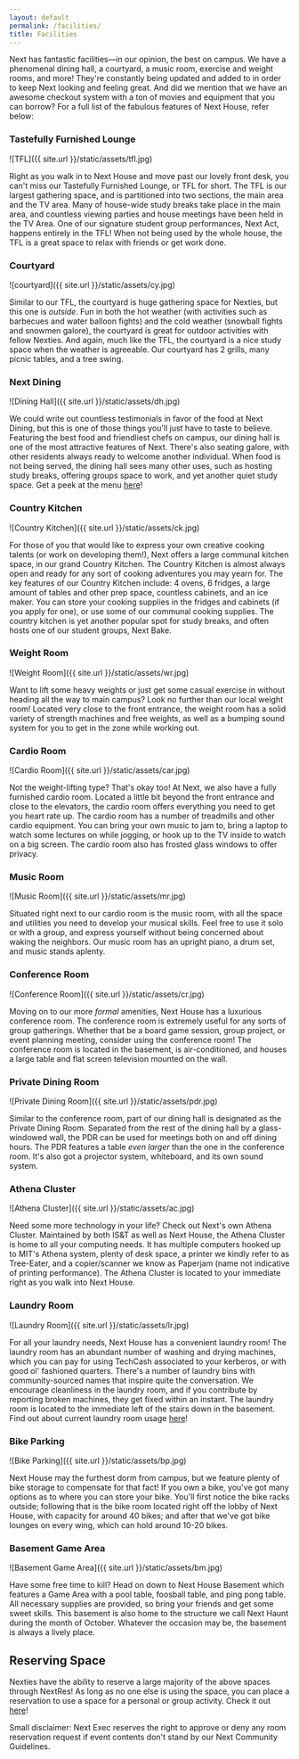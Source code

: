 ```yaml
---
layout: default
permalink: /facilities/
title: Facilities
---
```




Next has fantastic facilities—in our opinion, the best on campus. We have a phenomenal dining hall, a courtyard, a music room, exercise and weight rooms, and more! They're constantly being updated and added to in order to keep Next looking and feeling great. And did we mention that we have an awesome checkout system with a ton of movies and equipment that you can borrow? For a full list of the fabulous features of Next House, refer below:

### Tastefully Furnished Lounge

![TFL]({{ site.url }}/static/assets/tfl.jpg)

Right as you walk in to Next House and move past our lovely front desk, you can't miss our Tastefully Furnished Lounge, or TFL for short.
The TFL is our largest gathering space, and is partitioned into two sections, the main area and the TV area. Many of house-wide study breaks take place in the main area, and countless viewing parties and house meetings have been held in the TV Area. One of our signature student group performances, Next Act, happens entirely in the TFL! When not being used by the whole house, the TFL is a great space to relax with friends or get work done.

### Courtyard

![courtyard]({{ site.url }}/static/assets/cy.jpg)

Similar to our TFL, the courtyard is huge gathering space for Nexties, but this one is _outside_. Fun in both the hot weather (with activities such as
              barbecues and water balloon fights) and the cold weather (snowball fights and snowmen galore), the courtyard is great for outdoor activities with fellow Nexties. And again,
              much like the TFL, the courtyard is a nice study space when the weather is agreeable. Our courtyard has 2 grills, many picnic tables, and a tree swing.

### Next Dining

![Dining Hall]({{ site.url }}/static/assets/dh.jpg)

We could write out countless testimonials in favor of the food at Next Dining, but this is one of those things you'll just have to taste to believe. Featuring
            the best food and friendliest chefs on campus, our dining hall is one of the most attractive features of Next. There's also seating galore, with other residents always
            ready to welcome another individual. When food is not being served, the dining hall sees many other uses, such as hosting study breaks, offering groups space to work, and
            yet another quiet study space. Get a peek at the menu [here][menu]!

### Country Kitchen

![Country Kitchen]({{ site.url }}/static/assets/ck.jpg)

For those of you that would like to express your own creative cooking talents (or work on developing them!), Next offers a large communal kitchen space, in our grand
            Country Kitchen. The Country Kitchen is almost always open and ready for any sort of cooking adventures you may yearn for. The key features of our Country Kitchen include:
            4 ovens, 6 fridges, a large amount of tables and other prep space, countless cabinets, and an ice maker. You can store your cooking supplies in the fridges and cabinets (if you apply for one), or use
            some of our communal cooking supplies. The country kitchen is yet another popular spot for study breaks, and often hosts one of our student groups, Next Bake.

### Weight Room

![Weight Room]({{ site.url }}/static/assets/wr.jpg)

Want to lift some heavy weights or just get some casual exercise in without heading all the way to main campus? Look no further than our local weight room! Located very close
            to the front entrance, the weight room has a solid variety of strength machines and free weights, as well as a bumping sound system for you to get in the zone while working out.

### Cardio Room

![Cardio Room]({{ site.url }}/static/assets/car.jpg)

Not the weight-lifting type? That's okay too! At Next, we also have a fully furnished cardio room. Located a little bit beyond the front entrance and close to the elevators,
            the cardio room offers everything you need to get you heart rate up. The cardio room has a number of treadmills and other cardio equipment. You can bring your own music to jam to,
            bring a laptop to watch some lectures on while jogging, or hook up to the TV inside to watch on a big screen. The cardio room also has frosted glass windows to offer privacy.

### Music Room

![Music Room]({{ site.url }}/static/assets/mr.jpg)

Situated right next to our cardio room is the music room, with all the space and utilities you need to develop your musical skills.  Feel free to use it solo or with a group, and express yourself without being concerned about waking the neighbors.
            Our music room has an upright piano, a drum set, and music stands aplenty.

### Conference Room

![Conference Room]({{ site.url }}/static/assets/cr.jpg)

Moving on to our more _formal_ amenities, Next House has a luxurious conference room. The conference room is extremely useful for any sorts of group gatherings. Whether that be a board game session,
            group project, or event planning meeting, consider using the conference room! The conference room is located in the basement, is air-conditioned, and houses a large table and flat screen television mounted on the wall.

### Private Dining Room

![Private Dining Room]({{ site.url }}/static/assets/pdr.jpg)

Similar to the conference room, part of our dining hall is designated as the Private Dining Room. Separated from the rest of the dining hall by a glass-windowed wall, the PDR can be used for meetings both on and off dining hours.
            The PDR features a table _even larger_ than the one in the conference room. It's also got a projector system, whiteboard, and its own sound system.

### Athena Cluster

![Athena Cluster]({{ site.url }}/static/assets/ac.jpg)

Need some more technology in your life? Check out Next's own Athena Cluster. Maintained by both IS&T as well as Next House, the Athena Cluster is home to all your computing needs.
            It has multiple computers hooked up to MIT's Athena system, plenty of desk space, a printer we kindly refer to as Tree-Eater, and a copier/scanner we know as Paperjam (name not indicative of printing performance). The Athena
            Cluster is located to your immediate right as you walk into Next House.

### Laundry Room

![Laundry Room]({{ site.url }}/static/assets/lr.jpg)

For all your laundry needs, Next House has a convenient laundry room! The laundry room has an abundant number of washing and drying machines, which you can pay for using TechCash associated to your
            kerberos, or with good ol' fashioned quarters. There's a number of laundry bins with community-sourced names that inspire quite the conversation. We encourage cleanliness in the laundry room, and if you contribute
            by reporting broken machines, they get fixed within an instant. The laundry room is located to the immediate left of the stairs down in the basement. Find out about current laundry room usage [here][laundry]!

### Bike Parking

![Bike Parking]({{ site.url }}/static/assets/bp.jpg)

Next House may the furthest dorm from campus, but we feature plenty of bike storage to compensate for that fact! If you own a bike, you've got many options as to where you can store your bike. You'll first notice the
            bike racks outside; following that is the bike room located right off the lobby of Next House, with capacity for around 40 bikes; and after that we've got bike lounges on every wing, which can hold around 10-20 bikes.

### Basement Game Area

![Basement Game Area]({{ site.url }}/static/assets/bm.jpg)

Have some free time to kill? Head on down to Next House Basement which features a Game Area with a pool table, foosball table, and ping pong table. All necessary supplies are provided,
            so bring your friends and get some sweet skills. This basement is also home to the structure we call Next Haunt during the month of October. Whatever the occasion may be, the basement
            is always a lively place.

## Reserving Space

Nexties have the ability to reserve a large majority of the above spaces through NextRes! As long as no one else is using the space, you can place a reservation to use a space for a personal
        or group activity. Check it out [here][nextres]!

<smaller>Small disclaimer: Next Exec reserves the right to approve or deny any room reservation request if event contents don't stand by our Next Community Guidelines.</smaller>

[menu]: http://mit.cafebonappetit.com/cafe/next/
[laundry]: http://classic.laundryview.com/laundry_room.php?lr=1364812
[nextres]: http://nextres.mit.edu/login
